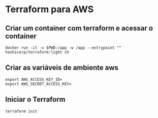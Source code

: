 # Terraform para AWS


## Criar um container com terraform e acessar o container
`docker run -it -v $PWD:/app -w /app --entrypoint "" hashicorp/terraform:light sh`

## Criar as variáveis de ambiente aws
`export AWS_ACCESS_KEY_ID=`  
`export AWS_SECRET_ACCESS_KEY=`  

## Iniciar o Terraform
`terraform init`  

